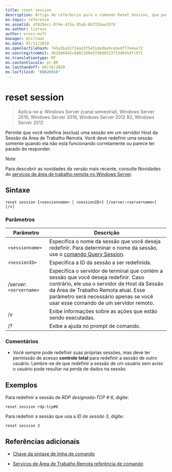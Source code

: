 ```yaml
---
title: reset session
description: Artigo de referência para o comando Reset Session, que permite redefinir uma sessão em um Host da Sessão da Área de Trabalho Remota Server.
ms.topic: reference
ms.assetid: 4f029ecc-874e-415a-95a8-8b731bae35f9
ms.author: lizross
author: eross-msft
manager: mtillman
ms.date: 07/11/2018
ms.openlocfilehash: 745a3ba51714ad3f5431dedbe9cebedf77e4ae72
ms.sourcegitcommit: db2d46842c68813d043738d6523f13d8454fc972
ms.translationtype: MT
ms.contentlocale: pt-BR
ms.lasthandoff: 09/10/2020
ms.locfileid: "89626916"
---
```

# <a name="reset-session"></a>reset session

> Aplica-se a: Windows Server (canal semestral), Windows Server 2019, Windows Server 2016, Windows Server 2012 R2, Windows Server 2012

Permite que você redefina (exclua) uma sessão em um servidor Host da Sessão da Área de Trabalho Remota. Você deve redefinir uma sessão somente quando ela não está funcionando corretamente ou parece ter parado de responder.

> [!NOTE]
> Para descobrir as novidades da versão mais recente, consulte Novidades do [serviços de área de trabalho remota no Windows Server](/previous-versions/windows/it-pro/windows-server-2012-r2-and-2012/dn283323(v=ws.11)).

## <a name="syntax"></a>Sintaxe

```
reset session {<sessionname> | <sessionID>} [/server:<servername>] [/v]
```

### <a name="parameters"></a>Parâmetros

| Parâmetro | Descrição |
|--|--|
| `<sessionname>` | Especifica o nome da sessão que você deseja redefinir. Para determinar o nome da sessão, use o [comando Query Session](query-session.md). |
| `<sessionID>` | Especifica a ID da sessão a ser redefinida. |
| /server:`<servername>` | Especifica o servidor de terminal que contém a sessão que você deseja redefinir. Caso contrário, ele usa o servidor de Host da Sessão da Área de Trabalho Remota atual. Esse parâmetro será necessário apenas se você usar esse comando de um servidor remoto. |
| /v | Exibe informações sobre as ações que estão sendo executadas. |
| /? | Exibe a ajuda no prompt de comando. |

### <a name="remarks"></a>Comentários

- Você sempre pode redefinir suas próprias sessões, mas deve ter permissão de acesso **controle total** para redefinir a sessão de outro usuário. Lembre-se de que redefinir a sessão de um usuário sem aviso o usuário pode resultar na perda de dados na sessão.

## <a name="examples"></a>Exemplos

Para redefinir a sessão de *RDP designada-TCP # 6*, digite:

```
reset session rdp-tcp#6
```

Para redefinir a sessão que usa a *ID de sessão 3*, digite:

```
reset session 3
```

## <a name="additional-references"></a>Referências adicionais

- [Chave da sintaxe de linha de comando](command-line-syntax-key.md)

- [Serviços de Área de Trabalho Remota referência de comando](remote-desktop-services-terminal-services-command-reference.md)
